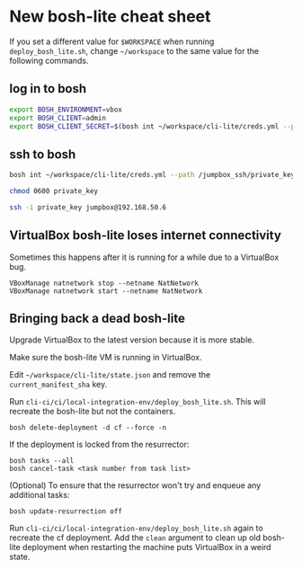 # New bosh-lite cheat sheet

If you set a different value for `$WORKSPACE` when running
`deploy_bosh_lite.sh`, change `~/workspace` to the same value for the following
commands.

## log in to bosh

```sh
export BOSH_ENVIRONMENT=vbox
export BOSH_CLIENT=admin
export BOSH_CLIENT_SECRET=$(bosh int ~/workspace/cli-lite/creds.yml --path /admin_password)
```


## ssh to bosh

```sh
bosh int ~/workspace/cli-lite/creds.yml --path /jumpbox_ssh/private_key > private_key

chmod 0600 private_key

ssh -i private_key jumpbox@192.168.50.6
```

## VirtualBox bosh-lite loses internet connectivity

Sometimes this happens after it is running for a while due to a VirtualBox bug.

```
VBoxManage natnetwork stop --netname NatNetwork
VBoxManage natnetwork start --netname NatNetwork
```

## Bringing back a dead bosh-lite

Upgrade VirtualBox to the latest version because it is more stable.

Make sure the bosh-lite VM is running in VirtualBox.

Edit `~/workspace/cli-lite/state.json` and remove the `current_manifest_sha` key.

Run `cli-ci/ci/local-integration-env/deploy_bosh_lite.sh`. This
will recreate the bosh-lite but not the containers.

`bosh delete-deployment -d cf --force -n`

If the deployment is locked from the resurrector:

```
bosh tasks --all
bosh cancel-task <task number from task list>
```

(Optional) To ensure that the resurrector won't try and enqueue any additional tasks:
```
bosh update-resurrection off
```

Run `cli-ci/ci/local-integration-env/deploy_bosh_lite.sh` again
to recreate the cf deployment. Add the `clean` argument to clean up old
bosh-lite deployment when restarting the machine puts VirtualBox in a weird
state.
